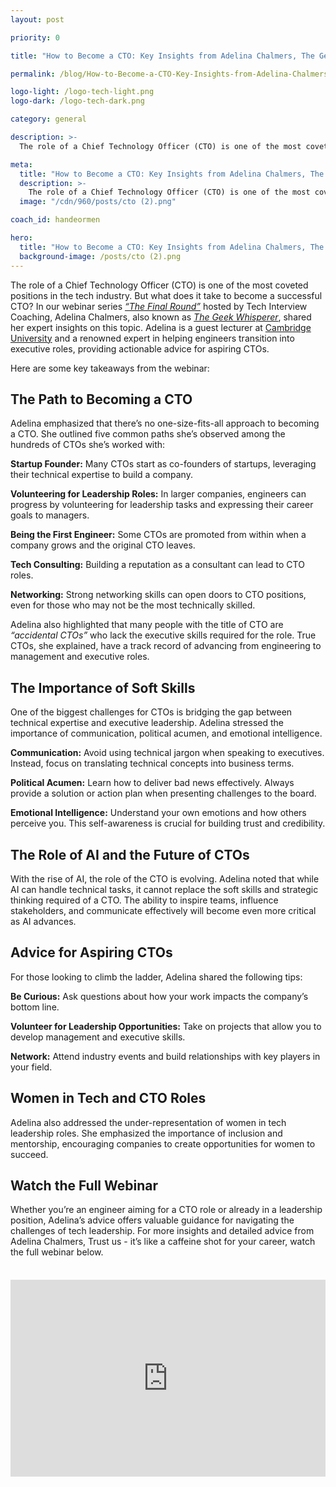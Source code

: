 ```yaml
---
layout: post

priority: 0

title: "How to Become a CTO: Key Insights from Adelina Chalmers, The Geek Whisperer"

permalink: /blog/How-to-Become-a-CTO-Key-Insights-from-Adelina-Chalmers

logo-light: /logo-tech-light.png
logo-dark: /logo-tech-dark.png

category: general

description: >-
  The role of a Chief Technology Officer (CTO) is one of the most coveted positions in the tech industry. But what does it take to become a successful CTO? In our webinar series “The Final Round” hosted by Tech Interview Coaching, Adelina Chalmers, also known as The Geek Whisperer, shared her expert insights on this topic.

meta:
  title: "How to Become a CTO: Key Insights from Adelina Chalmers, The Geek Whisperer"
  description: >-
    The role of a Chief Technology Officer (CTO) is one of the most coveted positions in the tech industry. But what does it take to become a successful CTO? In our webinar series “The Final Round” hosted by Tech Interview Coaching; Adelina Chalmers, also known as The Geek Whisperer, shared her expert insights on this topic.
  image: "/cdn/960/posts/cto (2).png"

coach_id: handeormen

hero:
  title: "How to Become a CTO: Key Insights from Adelina Chalmers, The Geek Whisperer"
  background-image: /posts/cto (2).png
---
```


The role of a Chief Technology Officer (CTO) is one of the most coveted positions in the tech industry. But what does it take to become a successful CTO? In our webinar series [_“The Final Round”_](https://www.youtube.com/@TechInterviewCoach) hosted by Tech Interview Coaching, Adelina Chalmers, also known as [_The Geek Whisperer_](https://www.geekwhisperer.co.uk/adelina-chalmers), shared her expert insights on this topic. Adelina is a guest lecturer at [Cambridge University](https://www.cam.ac.uk/) and a renowned expert in helping engineers transition into executive roles, providing actionable advice for aspiring CTOs.

Here are some key takeaways from the webinar:

## The Path to Becoming a CTO

Adelina emphasized that there’s no one-size-fits-all approach to becoming a CTO. She outlined five common paths she’s observed among the hundreds of CTOs she’s worked with:

**Startup Founder:** Many CTOs start as co-founders of startups, leveraging their technical expertise to build a company.

**Volunteering for Leadership Roles:** In larger companies, engineers can progress by volunteering for leadership tasks and expressing their career goals to managers.

**Being the First Engineer:** Some CTOs are promoted from within when a company grows and the original CTO leaves.

**Tech Consulting:** Building a reputation as a consultant can lead to CTO roles.

**Networking:** Strong networking skills can open doors to CTO positions, even for those who may not be the most technically skilled.

Adelina also highlighted that many people with the title of CTO are _“accidental CTOs”_ who lack the executive skills required for the role. True CTOs, she explained, have a track record of advancing from engineering to management and executive roles.

## The Importance of Soft Skills

One of the biggest challenges for CTOs is bridging the gap between technical expertise and executive leadership. Adelina stressed the importance of communication, political acumen, and emotional intelligence.

**Communication:** Avoid using technical jargon when speaking to executives. Instead, focus on translating technical concepts into business terms.

**Political Acumen:** Learn how to deliver bad news effectively. Always provide a solution or action plan when presenting challenges to the board.

**Emotional Intelligence:** Understand your own emotions and how others perceive you. This self-awareness is crucial for building trust and credibility.

## The Role of AI and the Future of CTOs

With the rise of AI, the role of the CTO is evolving. Adelina noted that while AI can handle technical tasks, it cannot replace the soft skills and strategic thinking required of a CTO. The ability to inspire teams, influence stakeholders, and communicate effectively will become even more critical as AI advances.

## Advice for Aspiring CTOs

For those looking to climb the ladder, Adelina shared the following tips:

**Be Curious:** Ask questions about how your work impacts the company’s bottom line.

**Volunteer for Leadership Opportunities:** Take on projects that allow you to develop management and executive skills.

**Network:** Attend industry events and build relationships with key players in your field.

## Women in Tech and CTO Roles

Adelina also addressed the under-representation of women in tech leadership roles. She emphasized the importance of inclusion and mentorship, encouraging companies to create opportunities for women to succeed.

## Watch the Full Webinar

Whether you’re an engineer aiming for a CTO role or already in a leadership position, Adelina’s advice offers valuable guidance for navigating the challenges of tech leadership. For more insights and detailed advice from Adelina Chalmers, Trust us - it’s like a caffeine shot for your career, watch the full webinar below.

<div style="display: flex; justify-content: center; margin-top: 36px; margin-bottom: 36px;">
<iframe width="560" height="315" src="https://www.youtube.com/embed/wsf2tQsjFM8?si=lv0Wo_fhGwLCMWzE" title="YouTube video player" frameborder="0" allow="accelerometer; autoplay; clipboard-write; encrypted-media; gyroscope; picture-in-picture; web-share" referrerpolicy="strict-origin-when-cross-origin" allowfullscreen></iframe>
</div>
